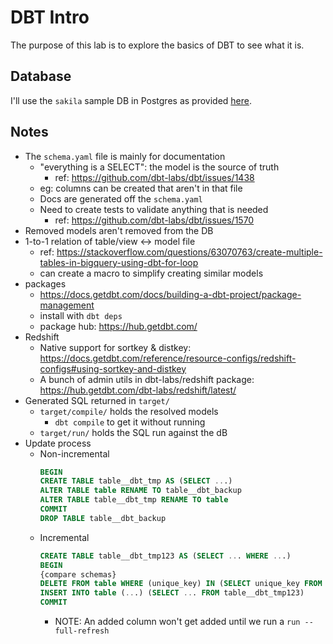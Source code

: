 # DBT Intro

The purpose of this lab is to explore the basics of DBT to see what it is.


## Database

I'll use the `sakila` sample DB in Postgres as provided [here](https://github.com/jOOQ/sakila).


## Notes

- The `schema.yaml` file is mainly for documentation
  - "everything is a SELECT": the model is the source of truth
    - ref: https://github.com/dbt-labs/dbt/issues/1438
  - eg: columns can be created that aren't in that file
  - Docs are generated off the `schema.yaml`
  - Need to create tests to validate anything that is needed
    - ref: https://github.com/dbt-labs/dbt/issues/1570
- Removed models aren't removed from the DB
- 1-to-1 relation of table/view <-> model file
  - ref: https://stackoverflow.com/questions/63070763/create-multiple-tables-in-bigquery-using-dbt-for-loop
  - can create a macro to simplify creating similar models
- packages
  - https://docs.getdbt.com/docs/building-a-dbt-project/package-management
  - install with `dbt deps`
  - package hub: https://hub.getdbt.com/
- Redshift
  - Native support for sortkey & distkey: https://docs.getdbt.com/reference/resource-configs/redshift-configs#using-sortkey-and-distkey
  - A bunch of admin utils in dbt-labs/redshift package: https://hub.getdbt.com/dbt-labs/redshift/latest/
- Generated SQL returned in `target/`
  - `target/compile/` holds the resolved models
    - `dbt compile` to get it without running
  - `target/run/` holds the SQL run against the dB
- Update process
  - Non-incremental
    ```sql
    BEGIN
    CREATE TABLE table__dbt_tmp AS (SELECT ...)
    ALTER TABLE table RENAME TO table__dbt_backup
    ALTER TABLE table__dbt_tmp RENAME TO table
    COMMIT
    DROP TABLE table__dbt_backup
    ```
  - Incremental
    ```sql
    CREATE TABLE table__dbt_tmp123 AS (SELECT ... WHERE ...)
    BEGIN
    {compare schemas}
    DELETE FROM table WHERE (unique_key) IN (SELECT unique_key FROM table__dbt_tmp123)
    INSERT INTO table (...) (SELECT ... FROM table__dbt_tmp123)
    COMMIT
    ```
    - NOTE: An added column won't get added until we run a `run --full-refresh`

